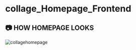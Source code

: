 # collage_Homepage_Frontend

## 📷 HOW HOMEPAGE LOOKS

![collagehomepage](https://user-images.githubusercontent.com/110781004/235342395-e8682b9b-b11f-4ffe-a746-d461b4b41f21.png)
